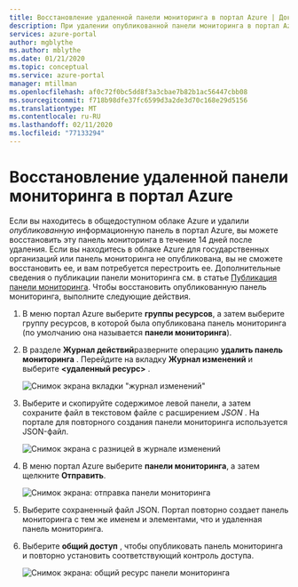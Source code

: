 ```yaml
---
title: Восстановление удаленной панели мониторинга в портал Azure | Документация Майкрософт
description: При удалении опубликованной панели мониторинга в портал Azure можно восстановить панель мониторинга.
services: azure-portal
author: mgblythe
ms.author: mblythe
ms.date: 01/21/2020
ms.topic: conceptual
ms.service: azure-portal
manager: mtillman
ms.openlocfilehash: af0c72f0bc5dd8f3a3cbae7b82b1ac56447cbb08
ms.sourcegitcommit: f718b98dfe37fc6599d3a2de3d70c168e29d5156
ms.translationtype: MT
ms.contentlocale: ru-RU
ms.lasthandoff: 02/11/2020
ms.locfileid: "77133294"
---
```

# <a name="recover-a-deleted-dashboard-in-the-azure-portal"></a>Восстановление удаленной панели мониторинга в портал Azure

Если вы находитесь в общедоступном облаке Azure и удалили _опубликованную_ информационную панель в портал Azure, вы можете восстановить эту панель мониторинга в течение 14 дней после удаления. Если вы находитесь в облаке Azure для государственных организаций или панель мониторинга не опубликована, вы не сможете восстановить ее, и вам потребуется перестроить ее. Дополнительные сведения о публикации панели мониторинга см. в статье [Публикация панели мониторинга](azure-portal-dashboard-share-access.md#publish-dashboard). Чтобы восстановить опубликованную панель мониторинга, выполните следующие действия.

1. В меню портал Azure выберите **группы ресурсов**, а затем выберите группу ресурсов, в которой была опубликована панель мониторинга (по умолчанию она называется **панели мониторинга**).

1. В разделе **Журнал действий**разверните операцию **удалить панель мониторинга** . Перейдите на вкладку **Журнал изменений** и выберите **\<удаленный ресурс\>** .

    ![Снимок экрана вкладки "журнал изменений"](media/recover-shared-deleted-dashboard/change-history-tab.png)

1. Выберите и скопируйте содержимое левой панели, а затем сохраните файл в текстовом файле с расширением _JSON_ . На портале для повторного создания панели мониторинга используется JSON-файл.

    ![Снимок экрана с разницей в журнале изменений](media/recover-shared-deleted-dashboard/change-history-diff.png)

1. В меню портал Azure выберите **панели мониторинга**, а затем щелкните **Отправить**.

    ![Снимок экрана: отправка панели мониторинга](media/recover-shared-deleted-dashboard/dashboard-upload.png)

1. Выберите сохраненный файл JSON. Портал повторно создает панель мониторинга с тем же именем и элементами, что и удаленная панель мониторинга.

1. Выберите **общий доступ** , чтобы опубликовать панель мониторинга и повторно установить соответствующий контроль доступа.

    ![Снимок экрана: общий ресурс панели мониторинга](media/recover-shared-deleted-dashboard/dashboard-share.png)
